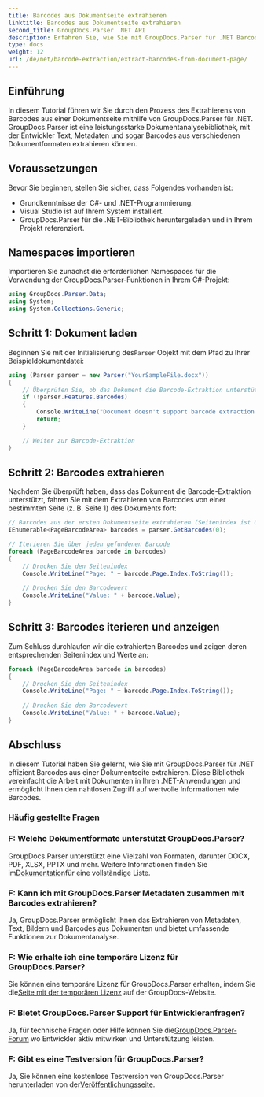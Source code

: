 ```yaml
---
title: Barcodes aus Dokumentseite extrahieren
linktitle: Barcodes aus Dokumentseite extrahieren
second_title: GroupDocs.Parser .NET API
description: Erfahren Sie, wie Sie mit GroupDocs.Parser für .NET Barcodes aus Dokumentseiten extrahieren. Dieses Tutorial bietet eine Schritt-für-Schritt-Anleitung zur Barcode-Extraktion.
type: docs
weight: 12
url: /de/net/barcode-extraction/extract-barcodes-from-document-page/
---
```

## Einführung
In diesem Tutorial führen wir Sie durch den Prozess des Extrahierens von Barcodes aus einer Dokumentseite mithilfe von GroupDocs.Parser für .NET. GroupDocs.Parser ist eine leistungsstarke Dokumentanalysebibliothek, mit der Entwickler Text, Metadaten und sogar Barcodes aus verschiedenen Dokumentformaten extrahieren können.
## Voraussetzungen

Bevor Sie beginnen, stellen Sie sicher, dass Folgendes vorhanden ist:
- Grundkenntnisse der C#- und .NET-Programmierung.
- Visual Studio ist auf Ihrem System installiert.
- GroupDocs.Parser für die .NET-Bibliothek heruntergeladen und in Ihrem Projekt referenziert.
## Namespaces importieren
Importieren Sie zunächst die erforderlichen Namespaces für die Verwendung der GroupDocs.Parser-Funktionen in Ihrem C#-Projekt:

```csharp
using GroupDocs.Parser.Data;
using System;
using System.Collections.Generic;
```
## Schritt 1: Dokument laden

 Beginnen Sie mit der Initialisierung des`Parser` Objekt mit dem Pfad zu Ihrer Beispieldokumentdatei:

```csharp
using (Parser parser = new Parser("YourSampleFile.docx"))
{
    // Überprüfen Sie, ob das Dokument die Barcode-Extraktion unterstützt
    if (!parser.Features.Barcodes)
    {
        Console.WriteLine("Document doesn't support barcode extraction.");
        return;
    }

    // Weiter zur Barcode-Extraktion
}
```
## Schritt 2: Barcodes extrahieren

Nachdem Sie überprüft haben, dass das Dokument die Barcode-Extraktion unterstützt, fahren Sie mit dem Extrahieren von Barcodes von einer bestimmten Seite (z. B. Seite 1) des Dokuments fort:

```csharp
// Barcodes aus der ersten Dokumentseite extrahieren (Seitenindex ist 0-basiert)
IEnumerable<PageBarcodeArea> barcodes = parser.GetBarcodes(0);

// Iterieren Sie über jeden gefundenen Barcode
foreach (PageBarcodeArea barcode in barcodes)
{
    // Drucken Sie den Seitenindex
    Console.WriteLine("Page: " + barcode.Page.Index.ToString());
    
    // Drucken Sie den Barcodewert
    Console.WriteLine("Value: " + barcode.Value);
}
```
## Schritt 3: Barcodes iterieren und anzeigen

Zum Schluss durchlaufen wir die extrahierten Barcodes und zeigen deren entsprechenden Seitenindex und Werte an:

```csharp
foreach (PageBarcodeArea barcode in barcodes)
{
    // Drucken Sie den Seitenindex
    Console.WriteLine("Page: " + barcode.Page.Index.ToString());
    
    // Drucken Sie den Barcodewert
    Console.WriteLine("Value: " + barcode.Value);
}
```
## Abschluss

In diesem Tutorial haben Sie gelernt, wie Sie mit GroupDocs.Parser für .NET effizient Barcodes aus einer Dokumentseite extrahieren. Diese Bibliothek vereinfacht die Arbeit mit Dokumenten in Ihren .NET-Anwendungen und ermöglicht Ihnen den nahtlosen Zugriff auf wertvolle Informationen wie Barcodes.

### Häufig gestellte Fragen

### F: Welche Dokumentformate unterstützt GroupDocs.Parser?
 GroupDocs.Parser unterstützt eine Vielzahl von Formaten, darunter DOCX, PDF, XLSX, PPTX und mehr. Weitere Informationen finden Sie im[Dokumentation](https://reference.groupdocs.com/parser/net/)für eine vollständige Liste.

### F: Kann ich mit GroupDocs.Parser Metadaten zusammen mit Barcodes extrahieren?
Ja, GroupDocs.Parser ermöglicht Ihnen das Extrahieren von Metadaten, Text, Bildern und Barcodes aus Dokumenten und bietet umfassende Funktionen zur Dokumentanalyse.

### F: Wie erhalte ich eine temporäre Lizenz für GroupDocs.Parser?
 Sie können eine temporäre Lizenz für GroupDocs.Parser erhalten, indem Sie die[Seite mit der temporären Lizenz](https://purchase.groupdocs.com/temporary-license/) auf der GroupDocs-Website.

### F: Bietet GroupDocs.Parser Support für Entwickleranfragen?
 Ja, für technische Fragen oder Hilfe können Sie die[GroupDocs.Parser-Forum](https://forum.groupdocs.com/c/parser/17) wo Entwickler aktiv mitwirken und Unterstützung leisten.

### F: Gibt es eine Testversion für GroupDocs.Parser?
 Ja, Sie können eine kostenlose Testversion von GroupDocs.Parser herunterladen von der[Veröffentlichungsseite](https://releases.groupdocs.com/).